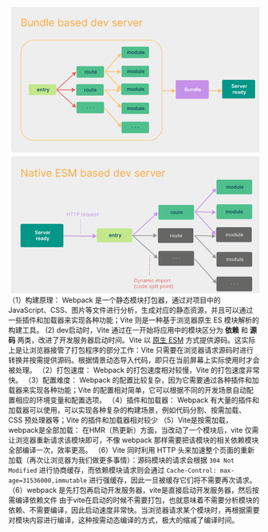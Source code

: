 ![](../assets/vite-20240701164123305.jpg)
（1）构建原理： Webpack 是一个静态模块打包器，通过对项目中的 JavaScript、CSS、图片等文件进行分析，生成对应的静态资源，并且可以通过一些插件和加载器来实现各种功能；Vite 则是一种基于浏览器原生 ES 模块解析的构建工具。
  (2) dev启动时，Vite 通过在一开始将应用中的模块区分为 **依赖** 和 **源码** 两类，改进了开发服务器启动时间。Vite 以 [原生 ESM](https://developer.mozilla.org/en-US/docs/Web/JavaScript/Guide/Modules) 方式提供源码。这实际上是让浏览器接管了打包程序的部分工作：Vite 只需要在浏览器请求源码时进行转换并按需提供源码。根据情景动态导入代码，即只在当前屏幕上实际使用时才会被处理。
（2）打包速度： Webpack 的打包速度相对较慢，Vite 的打包速度非常快。
（3）配置难度： Webpack 的配置比较复杂，因为它需要通过各种插件和加载器来实现各种功能；Vite 的配置相对简单，它可以根据不同的开发场景自动配置相应的环境变量和配置选项。
（4）插件和加载器： Webpack 有大量的插件和加载器可以使用，可以实现各种复杂的构建场景，例如代码分割、按需加载、CSS 预处理器等；Vite 的插件和加载器相对较少
（5）Vite是按需加载，webpack是全部加载： 在HMR（热更新）方面，当改动了一个模块后，vite 仅需让浏览器重新请求该模块即可，不像 webpack 那样需要把该模块的相关依赖模块全部编译一次，效率更高。
（6）Vite 同时利用 HTTP 头来加速整个页面的重新加载（再次让浏览器为我们做更多事情）：源码模块的请求会根据 `304 Not Modified` 进行协商缓存，而依赖模块请求则会通过 `Cache-Control: max-age=31536000,immutable` 进行强缓存，因此一旦被缓存它们将不需要再次请求。
（6）webpack 
是先打包再启动开发服务器，vite是直接启动开发服务器，然后按需编译依赖文件 由于vite在启动的时候不需要打包，也就意味着不需要分析模块的依赖、不需要编译，因此启动速度非常快。当浏览器请求某个模块时，再根据需要对模块内容进行编译，这种按需动态编译的方式，极大的缩减了编译时间。

